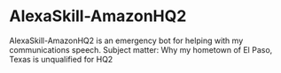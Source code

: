# AlexaSkill-AmazonHQ2
AlexaSkill-AmazonHQ2 is an emergency bot for helping with my communications speech. Subject matter: Why my hometown of El Paso, Texas is unqualified for HQ2
